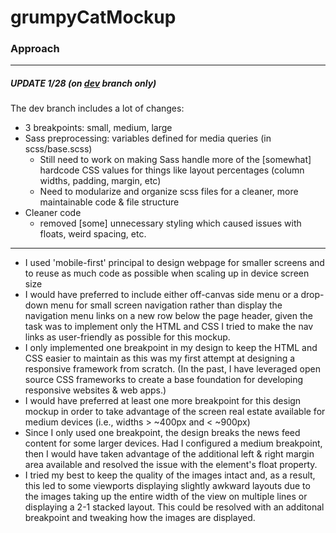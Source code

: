 # grumpyCatMockup

### Approach


-----
##### UPDATE 1/28 (on [dev](https://github.com/jillburg7/grumpyCatMockup/tree/dev) branch only)

The dev branch includes a lot of changes:

- 3 breakpoints: small, medium, large
- Sass preprocessing: variables defined for media queries (in scss/base.scss)
	- Still need to work on making Sass handle more of the [somewhat] hardcode CSS values for things like layout percentages (column widths, padding, margin, etc)
	- Need to modularize and organize scss files for a cleaner, more maintainable code & file structure
- Cleaner code
	- removed [some] unnecessary styling which caused issues with floats, weird spacing, etc.

-----

- I used 'mobile-first' principal to design webpage for smaller screens and to reuse as much code as possible when scaling up in device screen size
- I would have preferred to include either off-canvas side menu or a drop-down menu for small screen navigation rather than display the navigation menu links on a new row below the page header, given the task was to implement only the HTML and CSS I tried to make the nav links as user-friendly as possible for this mockup.
- I only implemented one breakpoint in my design to keep the HTML and CSS easier to maintain as this was my first attempt at designing a responsive framework from scratch. (In the past, I have leveraged open source CSS frameworks to create a base foundation for developing responsive websites & web apps.)
- I would have preferred at least one more breakpoint for this design mockup in order to take advantage of the screen real estate available for medium devices (i.e., widths > ~400px and < ~900px)
- Since I only used one breakpoint, the design breaks the news feed content for some larger devices. Had I configured a medium breakpoint, then I would have taken advantage of the additional left & right margin area available and resolved the issue with the element's float property.
- I tried my best to keep the quality of the images intact and, as a result, this led to some viewports displaying slightly awkward layouts due to the images taking up the entire width of the view on multiple lines or displaying a 2-1 stacked layout. This could be resolved with an additonal breakpoint and tweaking how the images are displayed.